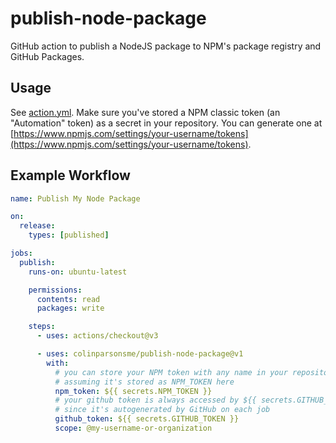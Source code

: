# publish-node-package

GitHub action to publish a NodeJS package to NPM's package registry and GitHub
Packages.

## Usage

See [action.yml](action.yml). Make sure you've stored a NPM classic token (an
"Automation" token) as a secret in your repository. You can generate one at
[https://www.npmjs.com/settings/your-username/tokens](https://www.npmjs.com/settings/your-username/tokens).

## Example Workflow

```yaml
name: Publish My Node Package

on:
  release:
    types: [published]

jobs:
  publish:
    runs-on: ubuntu-latest

    permissions:
      contents: read
      packages: write

    steps:
      - uses: actions/checkout@v3

      - uses: colinparsonsme/publish-node-package@v1
        with:
          # you can store your NPM token with any name in your repository secrets
          # assuming it's stored as NPM_TOKEN here
          npm_token: ${{ secrets.NPM_TOKEN }}
          # your github token is always accessed by ${{ secrets.GITHUB_TOKEN}}
          # since it's autogenerated by GitHub on each job
          github_token: ${{ secrets.GITHUB_TOKEN }}
          scope: @my-username-or-organization
```
